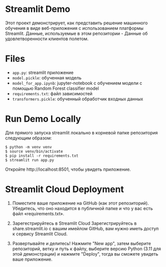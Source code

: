 # Streamlit Demo
Этот проект демонстрирует, как представить решение машинного обучения в виде веб-приложения с использованием платформы Streamlit. Данные, используемые в этом репозитории - Данные об удовлетворенности клиентов полетом.

# Files
* `app.py`: streamlit приложение
* `model.pickle`: обученная модель
* `model_for_app.ipynb`: jupyter-notebook с обучением модели с помощью Random Forest classifier model
* `requirements.txt`: файл зависимостей
* `transformers.pickle`: обученный обработчик входных данных

# Run Demo Locally
Для прямого запуска streamlit локально в корневой папке репозитория следующим образом:
```shell
$ python -m venv venv
$ source venv/bin/activate
$ pip install -r requirements.txt
$ streamlit run app.py
```

Откройте http://localhost:8501, чтобы увидеть приложение.
#  Streamlit Cloud Deployment
1. Поместите ваше приложение на GitHub (как этот репозиторий).
Убедитесь, что оно находится в публичной папке и что у вас есть файл «requirements.txt».

2. Зарегестрируйтесь в Streamlit Cloud
Зарегистрируйтесь в share.streamlit.io с вашим имейлом GitHub, вам нужно иметь доступ к сервису Streamlit Cloud.

3. Развертывайте и делитесь!
Нажмите "New app", затем выберите репозиторий, ветку и путь к файлу, выберите версию Python (3.11 для этой демонстрации) и нажмите "Deploy", тогда вы сможете увидеть ваше приложение.